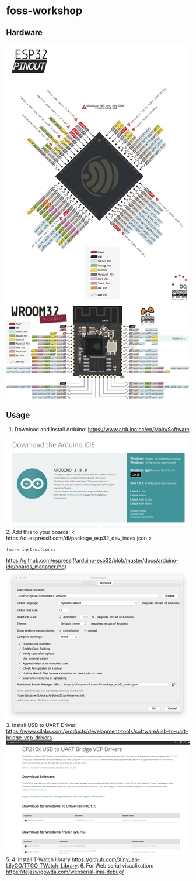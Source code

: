 # foss-workshop


## Hardware
<img src='imgs/pinout.png'>
<img src='imgs/devPinout.png'>



## Usage
1. Download and install Arduino:
  <https://www.arduino.cc/en/Main/Software>
<img src='imgs/arduino.png'>
2. Add this to your boards:
   < https://dl.espressif.com/dl/package_esp32_dev_index.json >
   
    (more instructions:
<https://github.com/espressif/arduino-esp32/blob/master/docs/arduino-ide/boards_manager.md>)
<img src='imgs/aPref.png'>
3. Install USB to UART Driver:
   <https://www.silabs.com/products/development-tools/software/usb-to-uart-bridge-vcp-drivers>
<img src='imgs/driver.png'>
5. 4. Install T-Watch library
   <https://github.com/Xinyuan-LilyGO/TTGO_TWatch_Library>.
6. For Web serial visualixation:
   https://tejaswigowda.com/webserial-imu-debug/   